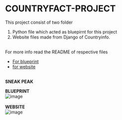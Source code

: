 # COUNTRYFACT-PROJECT
This project consist of two folder

<ol>
  <li>
  Python file which acted as bluepirnt for this project
    </li>
  <li>
Website files made from Django of Countryinfo.
  </li>
</ol>
<br>
For more info read the README of respective files
<ul>
  <li>
    <a href="https://github.com/Abhishek182005/COUNTRYFACT-PROJECT/tree/main/COUNTRY-BLUEPRINT"> For blueprint </a>
  </li>
  <li>
    <a href="https://github.com/Abhishek182005/COUNTRYFACT-PROJECT/blob/main/COUNTRY-WEBSITE"> for website</a>
  </li>
</ul>
<br>
<b>SNEAK PEAK</b>

<b>BLUEPRINT</b>
<br>
![image](https://github.com/Abhishek182005/COUNTRYFACT/assets/164459641/013452df-2a66-442d-bc95-8eca1c53e112)
<br>
<br>
<b>WEBSITE</b>
<br>
![image](https://github.com/Abhishek182005/COUNTRYFACT/assets/164459641/082120de-529a-4114-806c-bbb6db7f27a0)
